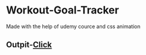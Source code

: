 # Workout-Goal-Tracker
Made with the help of udemy cource and css animation 


## Outpit-[Click](https://madhav2108.github.io/Workout-Goal-Tracker/)

